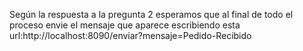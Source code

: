 Según la respuesta a la pregunta 2 esperamos que al final de todo el proceso envie el mensaje que aparece escribiendo esta url:http://localhost:8090/enviar?mensaje=Pedido-Recibido
